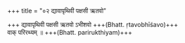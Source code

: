 +++
title = "०२ द्यावापृथिवी पक्षसी ऋतवो"

+++
द्यावापृथिवी पक्षसी ऋतवो ऽभीशवो +++(Bhatt. ṛtavobhīśavo)+++  
वाक् परिरथ्यम् ॥ +++(Bhatt. parirukthiyam)+++